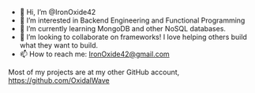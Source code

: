 - 👋 Hi, I’m @IronOxide42
- 👀 I’m interested in Backend Engineering and Functional Programming
- 🌱 I’m currently learning MongoDB and other NoSQL databases.
- 💞️ I’m looking to collaborate on frameworks! I love helping others build what they want to build.
- 📫 How to reach me: IronOxide42@gmail.com

Most of my projects are at my other GitHub account, https://github.com/OxidalWave

<!---
IronOxide42/IronOxide42 is a ✨ special ✨ repository because its `README.md` (this file) appears on your GitHub profile.
You can click the Preview link to take a look at your changes.
--->
